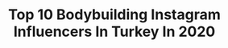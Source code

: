 ---
title: Top 10 Bodybuilding Instagram Influencers In Turkey In 2020
description: >-
  Find top bodybuilding Instagram influencers in Turkey in 2020. Most popular hashtags: #bodybuilding #evdeqal #shredded #fitness.
platform: Instagram
profiles:
  - username: "marcusgreerfitness"
    fullname: >-
      Furkan Imamoglu (MARCUS)
    location: "Turkey"
    followers: 152930
    engagement: 359
    commentsToLikes: 0.189326
    id: ck15ts25ujlsa0i192157xh77
    verified: true
    hashtags: "#degisim, #posing, #bulk, #workout"
  - username: "renadefendiyev"
    fullname: >-
      🇦🇿Renad Əfəndiyev
    location: "Turkey"
    followers: 121916
    engagement: 261
    commentsToLikes: 0.030440
    id: ck5hr1xwyu4fu0i11bvdrwwq4
    verified: false
    hashtags: "#arxiv, #eybiyo, #evdeqal"
  - username: "shukran_soltanov"
    fullname: >-
      
    location: "Turkey"
    followers: 102888
    engagement: 272
    commentsToLikes: 0.013291
    id: ck0vzoiz7a4080i19ti6ofhgw
    verified: false
    hashtags: "#gorgudfitnesspa, #uzb, #stopcoronavirus, #evdeqal"
  - username: "iamhamed.gh"
    fullname: >-
      𝙎𝙪𝙘𝙘𝙚𝙨𝙨? 𝙇𝙤𝙖𝙙𝙞𝙣𝙜...
    location: "Turkey"
    followers: 17059
    engagement: 2052
    commentsToLikes: 0.129836
    id: ck5zsqzs8z1830i14ea5hngx9
    verified: false
    hashtags: "#boutiqueagency, #streetstyle, #whatiwore, #travel"
  - username: "mertocl"
    fullname: >-
      Mert Öcal
    location: "Turkey"
    followers: 119738
    engagement: 624
    commentsToLikes: 0.081622
    id: ck13bdg0tuwcl0i19js6u6aim
    verified: true
    hashtags: "#survi, #survivor2020, #prayforaustralia, #nocarb"
  - username: "najmmohammadi"
    fullname: >-
      Najm Mohammadi
    location: "Turkey"
    followers: 9811
    engagement: 1571
    commentsToLikes: 0.055070
    id: ck5c8dp0m99fe0i11etkdgpg0
    verified: false
    hashtags: "#frenchbulldog, #lifecoach, #fashiontv, #fashionista"
  - username: "makinetalha"
    fullname: >-
      Talha Çetin
    location: "Turkey"
    followers: 34146
    engagement: 1276
    commentsToLikes: 0.013283
    id: ck136pxam7oo50i19g9a3r2k6
    verified: false
    hashtags: "#powerlifting, #strongman, #makinetalha, #bodybuilding"
  - username: "gabriela.prisacariu"
    fullname: >-
      Gabriela Prisacariu 🙈🙊💃🐒
    location: "Turkey"
    followers: 70854
    engagement: 582
    commentsToLikes: 0.020362
    id: ck5qej2bi0qh40i11uziu4pta
    verified: false
    hashtags: "#sabonromania, #wedonthaveacat, #beautysmile, #beauty"
  - username: "zeynepseenell"
    fullname: >-
      Zeynep Şenel
    location: "Turkey"
    followers: 5741
    engagement: 1685
    commentsToLikes: 0.017491
    id: ck8t38n942c2g0j78nnsp53l2
    verified: false
    hashtags: "#edin, #ruzgar, #cnzburak, #karpuz"
  - username: "bugra_keskin"
    fullname: >-
      Bugra Keskin
    location: "Turkey"
    followers: 47337
    engagement: 598
    commentsToLikes: 0.019471
    id: ck1396owvjsxw0i19fb30k6gz
    verified: false
    hashtags: "#squat, #quarantine, #evdekalt, #legday"
---